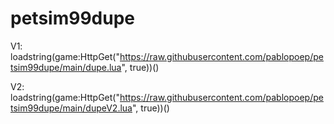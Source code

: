 # petsim99dupe
V1: loadstring(game:HttpGet("https://raw.githubusercontent.com/pablopoep/petsim99dupe/main/dupe.lua", true))()

V2: loadstring(game:HttpGet("https://raw.githubusercontent.com/pablopoep/petsim99dupe/main/dupeV2.lua", true))()
